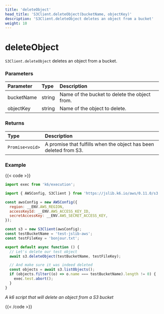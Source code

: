 ```yaml
---
title: 'deleteObject'
head_title: 'S3Client.deleteObject(bucketName, objectKey)'
description: 'S3Client.deleteObject deletes an object from a bucket'
weight: 10
---
```


# deleteObject

`S3Client.deleteObject` deletes an object from a bucket.

### Parameters

| Parameter  | Type   | Description                                   |
| :--------- | :----- | :-------------------------------------------- |
| bucketName | string | Name of the bucket to delete the object from. |
| objectKey  | string | Name of the object to delete.                 |

### Returns

| Type            | Description                                                       |
| :-------------- | :---------------------------------------------------------------- |
| `Promise<void>` | A promise that fulfills when the object has been deleted from S3. |

### Example

{{< code >}}

```javascript
import exec from 'k6/execution';

import { AWSConfig, S3Client } from 'https://jslib.k6.io/aws/0.11.0/s3.js';

const awsConfig = new AWSConfig({
  region: __ENV.AWS_REGION,
  accessKeyId: __ENV.AWS_ACCESS_KEY_ID,
  secretAccessKey: __ENV.AWS_SECRET_ACCESS_KEY,
});

const s3 = new S3Client(awsConfig);
const testBucketName = 'test-jslib-aws';
const testFileKey = 'bonjour.txt';

export default async function () {
  // Let's delete our test object
  await s3.deleteObject(testBucketName, testFileKey);

  // And make sure it was indeed deleted
  const objects = await s3.listObjects();
  if (objects.filter((o) => o.name === testBucketName).length != 0) {
    exec.test.abort();
  }
}
```

_A k6 script that will delete an object from a S3 bucket_

{{< /code >}}
